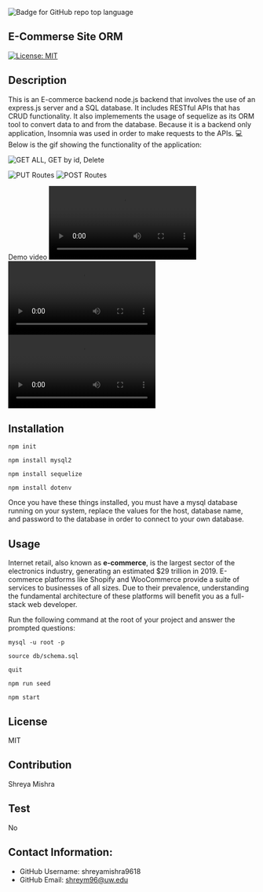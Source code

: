 ![Badge for GitHub repo top language](https://img.shields.io/github/languages/top/connietran-dev/readme-generator?style=flat&logo=appveyor) 
  


## E-Commerse Site ORM <br />
[![License: MIT](https://img.shields.io/badge/License-MIT-yellow.svg)](https://opensource.org/licenses/MIT)

## Description <br />
 This is an E-commerce backend node.js backend that involves the use of an express.js server and a SQL database. It includes RESTful APIs that has CRUD functionality. It also implemements the usage of sequelize as its ORM tool to convert data to and from the database. Because it is a backend only application, Insomnia was used in order to make requests to the APIs.
💻 Below is the gif showing the functionality of the application:
  
![GET ALL, GET by id, Delete](./Assets/get_all_id_and_delete.gif)

![PUT Routes](./Assets/PUT-crude.gif)
![POST Routes](./Assets/post%20crude.gif)

 Demo video
 !["Click to view demo video of GET ALL, GET by id, Delete”](./Assets/delete_getAll_getId.mov)
 !["Click to view demo video PUT”](./Assets/PUT%20crude.mov)
 !["Click to view demo video POST”](./Assets/post%20crude.mov)

## Installation  <br />
`npm init`

`npm install mysql2`

`npm install sequelize`

`npm install dotenv`
  
Once you have these things installed, you must have a mysql database running on your system, replace the values for the host, database name, and password to the database in order to connect to your own database.
## Usage <br />
Internet retail, also known as **e-commerce**, is the largest sector of the electronics industry, generating an estimated $29 trillion in 2019. E-commerce platforms like Shopify and WooCommerce provide a suite of services to businesses of all sizes. Due to their prevalence, understanding the fundamental architecture of these platforms will benefit you as a full-stack web developer.
   
Run the following command at the root of your project and answer the prompted questions:

`mysql -u root -p`

`source db/schema.sql`

`quit`

`npm run seed`
  
`npm start`
## License <br />
MIT
## Contribution  <br />
Shreya Mishra
## Test  <br />
No


## Contact Information:
* GitHub Username: shreyamishra9618
* GitHub Email: shreym96@uw.edu


